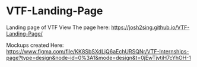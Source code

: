 # VTF-Landing-Page
Landing page of VTF
View The page here:
https://josh2sing.github.io/VTF-Landing-Page/

Mockups created Here:
https://www.figma.com/file/KK8SbSXdLjQ6aEchURSQNr/VTF-Internships-page?type=design&node-id=0%3A1&mode=design&t=0jEwTjytiH7cYhOH-1
